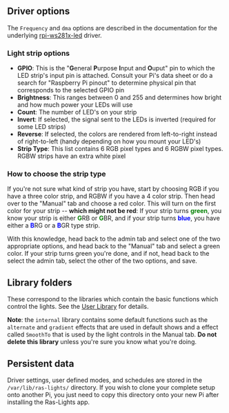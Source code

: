 ## Driver options

The `Frequency` and `dma` options are described in the documentation for the
underlying
[rpi-ws281x-led](https://github.com/dsyomichev/rpi-ws281x-led#driver-configuration)
driver.

### Light strip options

-   **GPIO**: This is the "**G**eneral **P**urpose **I**nput and **O**uput" pin
    to which the LED strip's input pin is attached.  Consult your Pi's data
    sheet or do a search for "Raspberry Pi pinout" to determine physical pin
    that corresponds to the selected GPIO pin
-   **Brightness**: This ranges between 0 and 255 and determines how bright and
    how much power your LEDs will use
-   **Count**: The number of LED's on your strip
-   **Invert**: If selected, the signal sent to the LEDs is inverted (required
    for some LED strips)
-   **Reverse**: If selected, the colors are rendered from left-to-right instead of
    right-to-left (handy depending on how you mount your LED's)
-   **Strip Type**: This list contains 6 RGB pixel types and 6 RGBW pixel types.
    RGBW strips have an extra white pixel

### How to choose the strip type

If you're not sure what kind of strip you have, start by choosing RGB if you
have a three color strip, and RGBW if you have a 4 color strip. Then head
over to the "Manual" tab and choose a red color. This will turn on the first
color for your strip -- **which might not be red**: If your strip turns
<strong><span style="color: green;">green</span></strong>, you know your strip
is either <strong><span style="color: green;">G</span></strong>RB or
<strong><span style="color: green;">G</span></strong>BR, and if your strip turns
<strong><span style="color: blue;">blue</span></strong>, you have either a
<strong><span style="color: blue;">B</span></strong>RG or a <strong><span
style="color: blue;">B</span></strong>GR type strip.

With this knowledge, head back to the admin tab and select one of the
two appropriate options, and head back to the "Manual" tab and select a
green color. If your strip turns green you're done, and if not, head back to
the select the admin tab, select the other of the two options, and save.

## Library folders

These correspond to the libraries which contain the basic functions which
control the lights. See the [User Library](../user-library-overview) for
details.

**Note**: the `internal` library contains some default functions such as the
`alternate` and `gradient` effects that are used in default shows and a
effect called `SmoothTo` that is used by the light controls in the Manual tab.
**Do not delete this library** unless you're sure you know what you're doing.

## Persistent data

Driver settings, user defined modes, and schedules are stored in the
`/var/lib/ras-lights/` directory. If you wish to clone your complete setup
onto another Pi, you just need to copy this directory onto your new Pi after
installing the Ras-Lights app.

